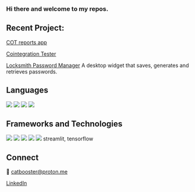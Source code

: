 ### Hi there and welcome to my repos. 

<!--
**gamaiun/gamaiun** is a ✨ _special_ ✨ repository because its `README.md` (this file) appears on your GitHub profile.

Here are some ideas to get you started:

- 🔭 I’m currently working on 
- 🌱 I’m currently learning ...
- 👯 I’m looking to collaborate on ...
- 🤔 I’m looking for help with ...
- 💬 Ask me about ...
- 📫 How to reach me: ...
- 😄 Pronouns: ...
- ⚡ Fun fact: ...
-->

## Recent Project:
[COT reports app](https://gamaiun-cot-financial-app-app-9c911c.streamlit.app/)

[Cointegration Tester](https://github.com/gamaiun/stocks_cointegration)

[Locksmith Password Manager](https://github.com/gamaiun/Locksmith-Password_manager) A desktop widget that saves, generates and retrieves passwords.

## Languages
![](https://camo.githubusercontent.com/5f15a9a96a2d838e8299de44943f75c6e251f6158784ee72cd2a730b7da6f4e1/68747470733a2f2f696d672e736869656c64732e696f2f62616467652f707974686f6e2d2532333161316131623f7374796c653d666f722d7468652d6261646765266c6f676f3d707974686f6e) ![](https://camo.githubusercontent.com/960c9d3d1453c346b71c168e29bc5410bedc02e06ea39f2406a0f48927ecec51/68747470733a2f2f696d672e736869656c64732e696f2f62616467652f53514c2d2532333161316131623f7374796c653d666f722d7468652d6261646765) ![](https://camo.githubusercontent.com/16aa632ef2cce922efdb3290346aac0782436b14c3fa30b99b6926bc014a158c/68747470733a2f2f696d672e736869656c64732e696f2f62616467652f48544d4c2d2532333161316131623f7374796c653d666f722d7468652d6261646765266c6f676f3d68746d6c35) ![](https://camo.githubusercontent.com/c91549c309d58c4c355cac3d7f479b4e96a9781c0667ba12a8c8b244b4e1f858/68747470733a2f2f696d672e736869656c64732e696f2f62616467652f4c615465582d2532333161316131623f7374796c653d666f722d7468652d6261646765266c6f676f3d6c61746578)

## Frameworks and Technologies

![](https://camo.githubusercontent.com/de9aaaa15708f79d91c9efe62a210484f4f482c45e38272cc470b4b4352f581f/68747470733a2f2f696d672e736869656c64732e696f2f62616467652f6e756d70792d2532333161316131622e7376673f7374796c653d666f722d7468652d6261646765266c6f676f3d6e756d7079) ![](https://camo.githubusercontent.com/a6939ee726dea559a842a1af73f549bedbf192c566dbb5b139def78a9a0649ee/68747470733a2f2f696d672e736869656c64732e696f2f62616467652f70616e6461732d2532333161316131622e7376673f7374796c653d666f722d7468652d6261646765266c6f676f3d70616e646173) ![](https://camo.githubusercontent.com/c2bb8b2b232241cbf6e6d6fd96e4a9a35b8aad38b70c1376dd3c8de6d4b5319f/68747470733a2f2f696d672e736869656c64732e696f2f62616467652f7363696b69742d2d6c6561726e2d2532333161316131622e7376673f7374796c653d666f722d7468652d6261646765266c6f676f3d7363696b69742d6c6561726e) ![](https://camo.githubusercontent.com/98e7cd0fbd6482bbd22a7748f7ba156866b5030fe96de82297fc3b705837f557/68747470733a2f2f696d672e736869656c64732e696f2f62616467652f4d7953514c2d2532333161316131622e7376673f7374796c653d666f722d7468652d6261646765266c6f676f3d6d7973716c) ![](https://camo.githubusercontent.com/28882a2284946a0945c6ea3fd7a72ac425c07b12f513077cd0ba9f0ae4c9f8c2/68747470733a2f2f696d672e736869656c64732e696f2f62616467652f7079746f7263682d2532333161316131622e7376673f7374796c653d666f722d7468652d6261646765266c6f676f3d7079746f726368) streamlit, tensorflow

## Connect 
💬 catbooster@proton.me 

[LinkedIn](https://www.linkedin.com/in/vadim-antonovi%D1%81h-61b955240/)

